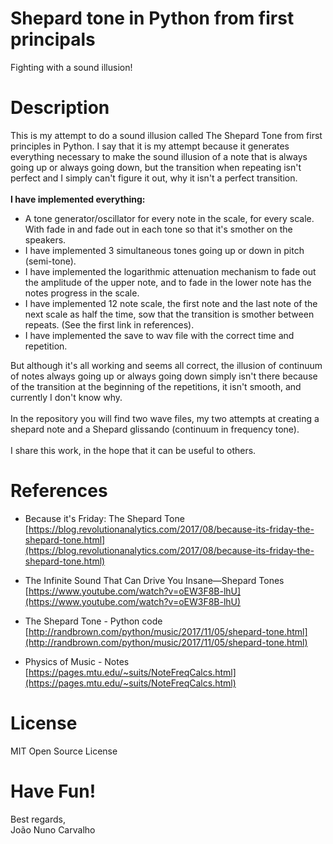 # Shepard tone in Python from first principals
Fighting with a sound illusion!

# Description
This is my attempt to do a sound illusion called The Shepard Tone from first principles in  Python. I say that it is my attempt because it generates everything necessary to make the sound illusion of a note that is always going up or always going down, but the transition when repeating isn't perfect and I simply can't figure it out, why it isn't a perfect transition. <br>
<br>
**I have implemented everything:**
* A tone generator/oscillator for every note in the scale, for every scale. With fade in and fade out in each tone so that it's smother on the speakers.
* I have implemented 3 simultaneous tones going up or down in pitch (semi-tone). 
* I have implemented the logarithmic attenuation mechanism to fade out the amplitude of the upper note, and to fade in the lower note has the notes progress in the scale.
* I have implemented 12 note scale, the first note and the last note of the next scale as half the time, sow that the transition is smother between repeats. (See the first link in references).    
* I have implemented the save to wav file with the correct time and repetition.

But although it's all working and seems all correct, the illusion of continuum of notes always going up or always going down simply isn't there because of the transition at the beginning of the repetitions, it isn't smooth, and currently I don't know why. <br>
<br>
In the repository you will find two wave files, my two attempts at creating a shepard note and a Shepard glissando (continuum in frequency tone). <br>
<br>
I share this work, in the hope that it can be useful to others.


# References
* Because it's Friday: The Shepard Tone <br>
  [https://blog.revolutionanalytics.com/2017/08/because-its-friday-the-shepard-tone.html](https://blog.revolutionanalytics.com/2017/08/because-its-friday-the-shepard-tone.html)

* The Infinite Sound That Can Drive You Insane—Shepard Tones <br>
  [https://www.youtube.com/watch?v=oEW3F8B-lhU](https://www.youtube.com/watch?v=oEW3F8B-lhU)

* The Shepard Tone - Python code <br>
  [http://randbrown.com/python/music/2017/11/05/shepard-tone.html](http://randbrown.com/python/music/2017/11/05/shepard-tone.html)

* Physics of Music - Notes <br>
  [https://pages.mtu.edu/~suits/NoteFreqCalcs.html](https://pages.mtu.edu/~suits/NoteFreqCalcs.html) 


# License
MIT Open Source License


# Have Fun!
Best regards, <br>
João Nuno Carvalho
